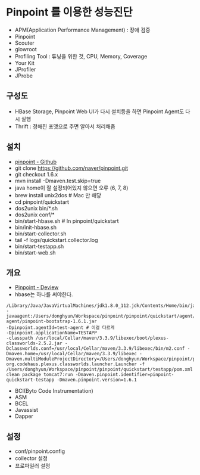 # Pinpoint 를 이용한 성능진단

* APM(Application Performance Management) : 장애 검증
 * Pinpoint
 * Scouter
 * glowroot
* Profiling Tool : 튜닝을 위한 것, CPU, Memory, Coverage
 * Your Kit
 * JProfiler
 * JProbe

## 구성도

* HBase Storage, Pinpoint Web UI가 다시 설치등을 하면 Pinpoint Agent도 다시 실행
* Thrift : 정해진 포맷으로 주면 알아서 처리해줌

## 설치

* [pinpoint - Github](https://github.com/naver/pinpoint)
* git clone https://github.com/naver/pinpoint.git
* git checkout 1.6.x
* mvn install -Dmaven.test.skip=true
 * java home이 잘 설정되어있지 않으면 오류 (6, 7, 8)
* brew install unix2dos # Mac 만 해당
 * cd pinpoint/quickstart
 * dos2unix bin/*.sh
 * dos2unix conf/*
* bin/start-hbase.sh # In pinpoint/quickstart
* bin/init-hbase.sh
* bin/start-collector.sh
 * tail -f logs/quickstart.collector.log
* bin/start-testapp.sh
* bin/start-web.sh

## 개요

* [Pinpoint - Deview](https://www.slideshare.net/deview/164-pinpoint)
* hbase는 하나를 써야한다.
```
/Library/Java/JavaVirtualMachines/jdk1.8.0_112.jdk/Contents/Home/bin/java
-javaagent:/Users/donghyun/Workspace/pinpoint/pinpoint/quickstart/agent/target/pinpoint-agent/pinpoint-bootstrap-1.6.1.jar
-Dpinpoint.agentId=test-agent # 이걸 다르게
-Dpinpoint.applicationName=TESTAPP
-classpath /usr/local/Cellar/maven/3.3.9/libexec/boot/plexus-classworlds-2.5.2.jar -Dclassworlds.conf=/usr/local/Cellar/maven/3.3.9/libexec/bin/m2.conf -Dmaven.home=/usr/local/Cellar/maven/3.3.9/libexec -Dmaven.multiModuleProjectDirectory=/Users/donghyun/Workspace/pinpoint/pinpoint/quickstart org.codehaus.plexus.classworlds.launcher.Launcher -f /Users/donghyun/Workspace/pinpoint/pinpoint/quickstart/testapp/pom.xml clean package tomcat7:run -Dmaven.pinpoint.identifier=pinpoint-quickstart-testapp -Dmaven.pinpoint.version=1.6.1
```
* BCI(Byto Code Instrumentation)
 * ASM
 * BCEL
 * Javassist
* Dapper

## 설정

* conf/pinpoint.config
 * collector 설정
 * 프로파일러 설정